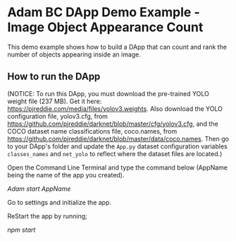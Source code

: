 
# Adam BC DApp Demo Example - Image Object Appearance Count

This demo example shows how to build a DApp that can count and rank the number of objects appearing inside an image.

## How to run the DApp

(NOTICE: To run this DApp, you must download the pre-trained YOLO weight file (237 MB). Get it here: https://pjreddie.com/media/files/yolov3.weights. Also download the YOLO configuration file, yolov3.cfg, from https://github.com/pjreddie/darknet/blob/master/cfg/yolov3.cfg, and the COCO dataset name classifications file, coco.names, from https://github.com/pjreddie/darknet/blob/master/data/coco.names. Then go to your DApp's folder and update the `App.py` dataset configuration variables `classes_names` and `net_yolo` to reflect where the dataset files are located.)

Open the Command Line Terminal and type the command below (AppName being the name of the app you created).

_Adam start AppName_

Go to settings and initialize the app.

ReStart the app by running;

_npm start_
